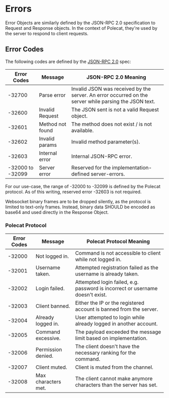 # Errors
Error Objects are similarly defined by the JSON-RPC 2.0 specification to Request and Response objects. In the context of Polecat, they're used by the server to respond to client requests.

## Error Codes
The following codes are defined by the [JSON-RPC 2.0](http://www.jsonrpc.org/specification) spec:

| Error Codes | Message | JSON-RPC 2.0 Meaning |
| ----------- | ------- | -------------------- |
| -32700      | Parse error | Invalid JSON was received by the server. An error occurred on the server while parsing the JSON text.
| -32600      | Invalid Request | The JSON sent is not a valid Request object.
| -32601      | Method not found | The method does not exist / is not available.
| -32602      | Invalid params | Invalid method parameter(s).
| -32603      | Internal error | Internal JSON-RPC error.
| -32000 to -32099 | Server error | Reserved for the implementation-defined server-errors.

For our use-case, the range of -32000 to -32099 is defined by the Polecat protocol. As of this writing, reserved error -32603 is not required.

Websocket binary frames are to be dropped silently, as the protocol is limited to text-only frames. Instead, binary data SHOULD be encoded as base64 and used directly in the Response Object.

### Polecat Protocol

| Error Codes | Message | Polecat Protocol Meaning |
| ----------- | ------- | ------------------------ |
| -32000      | Not logged in. | Command is not accessible to client while not logged in.
| -32001      | Username taken. | Attempted registration failed as the username is already taken.
| -32002      | Login failed.   | Attempted login failed, e.g. password is incorrect or username doesn't exist.
| -32003      | Client banned. | Either the IP or the registered account is banned from the server.
| -32004      | Already logged in. | User attempted to login while already logged in another account.
| -32005      | Command excessive. | The payload exceeded the message limit based on implementation.
| -32006      | Permission denied. | The client doesn't have the necessary ranking for the command.
| -32007      | Client muted. | Client is muted from the channel.
| -32008      | Max characters met. | The client cannot make anymore characters than the server has set.